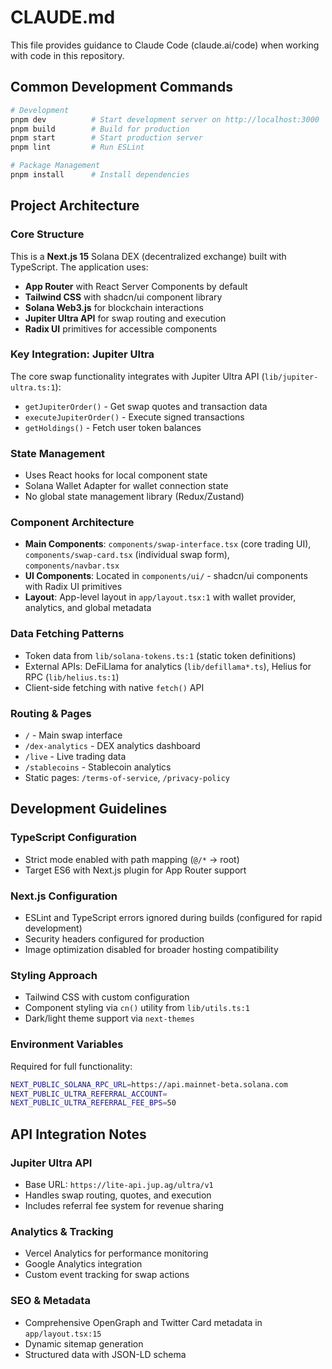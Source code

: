 # CLAUDE.md

This file provides guidance to Claude Code (claude.ai/code) when working with code in this repository.

## Common Development Commands

```bash
# Development
pnpm dev          # Start development server on http://localhost:3000
pnpm build        # Build for production
pnpm start        # Start production server
pnpm lint         # Run ESLint

# Package Management
pnpm install      # Install dependencies
```

## Project Architecture

### Core Structure
This is a **Next.js 15** Solana DEX (decentralized exchange) built with TypeScript. The application uses:

- **App Router** with React Server Components by default
- **Tailwind CSS** with shadcn/ui component library
- **Solana Web3.js** for blockchain interactions
- **Jupiter Ultra API** for swap routing and execution
- **Radix UI** primitives for accessible components

### Key Integration: Jupiter Ultra
The core swap functionality integrates with Jupiter Ultra API (`lib/jupiter-ultra.ts:1`):
- `getJupiterOrder()` - Get swap quotes and transaction data
- `executeJupiterOrder()` - Execute signed transactions
- `getHoldings()` - Fetch user token balances

### State Management
- Uses React hooks for local component state
- Solana Wallet Adapter for wallet connection state
- No global state management library (Redux/Zustand)

### Component Architecture
- **Main Components**: `components/swap-interface.tsx` (core trading UI), `components/swap-card.tsx` (individual swap form), `components/navbar.tsx`
- **UI Components**: Located in `components/ui/` - shadcn/ui components with Radix UI primitives
- **Layout**: App-level layout in `app/layout.tsx:1` with wallet provider, analytics, and global metadata

### Data Fetching Patterns
- Token data from `lib/solana-tokens.ts:1` (static token definitions)
- External APIs: DeFiLlama for analytics (`lib/defillama*.ts`), Helius for RPC (`lib/helius.ts:1`)
- Client-side fetching with native `fetch()` API

### Routing & Pages
- `/` - Main swap interface
- `/dex-analytics` - DEX analytics dashboard
- `/live` - Live trading data
- `/stablecoins` - Stablecoin analytics
- Static pages: `/terms-of-service`, `/privacy-policy`

## Development Guidelines

### TypeScript Configuration
- Strict mode enabled with path mapping (`@/*` → root)
- Target ES6 with Next.js plugin for App Router support

### Next.js Configuration
- ESLint and TypeScript errors ignored during builds (configured for rapid development)
- Security headers configured for production
- Image optimization disabled for broader hosting compatibility

### Styling Approach
- Tailwind CSS with custom configuration
- Component styling via `cn()` utility from `lib/utils.ts:1`
- Dark/light theme support via `next-themes`

### Environment Variables
Required for full functionality:
```bash
NEXT_PUBLIC_SOLANA_RPC_URL=https://api.mainnet-beta.solana.com
NEXT_PUBLIC_ULTRA_REFERRAL_ACCOUNT=
NEXT_PUBLIC_ULTRA_REFERRAL_FEE_BPS=50
```

## API Integration Notes

### Jupiter Ultra API
- Base URL: `https://lite-api.jup.ag/ultra/v1`
- Handles swap routing, quotes, and execution
- Includes referral fee system for revenue sharing

### Analytics & Tracking
- Vercel Analytics for performance monitoring
- Google Analytics integration
- Custom event tracking for swap actions

### SEO & Metadata
- Comprehensive OpenGraph and Twitter Card metadata in `app/layout.tsx:15`
- Dynamic sitemap generation
- Structured data with JSON-LD schema